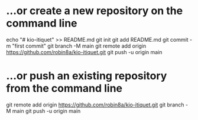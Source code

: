 # …or create a new repository on the command line
echo "# kio-itiquet" >> README.md
git init
git add README.md
git commit -m "first commit"
git branch -M main
git remote add origin https://github.com/robin8a/kio-itiquet.git
git push -u origin main

# …or push an existing repository from the command line
git remote add origin https://github.com/robin8a/kio-itiquet.git
git branch -M main
git push -u origin main